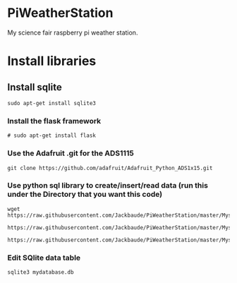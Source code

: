 # PiWeatherStation
My science fair raspberry pi weather station.


# Install libraries


## Install sqlite
```
sudo apt-get install sqlite3
```
### Install the flask framework

```
# sudo apt-get install flask
```
### Use the Adafruit .git for the ADS1115
```
git clone https://github.com/adafruit/Adafruit_Python_ADS1x15.git
```

### Use python sql library to create/insert/read data (run this under the Directory that you want this code)

```
wget https://raw.githubusercontent.com/Jackbaude/PiWeatherStation/master/MysqlPython/InsertData.py
```
```
https://raw.githubusercontent.com/Jackbaude/PiWeatherStation/master/MysqlPython/Readdb.py
```
```
https://raw.githubusercontent.com/Jackbaude/PiWeatherStation/master/MysqlPython/createdb.py
```


### Edit SQlite data table 

```
sqlite3 mydatabase.db
```
